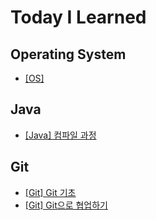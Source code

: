 # Today I Learned
## Operating System
* [[OS] ]()

## Java
* [[Java] 컴파일 과정](https://github.com/song21677/TIL/blob/main/Language/java/%EC%BB%B4%ED%8C%8C%EC%9D%BC%20%EA%B3%BC%EC%A0%95.md)

## Git
* [[Git] Git 기초](https://sy99.tistory.com/40)
* [[Git] Git으로 협업하기](https://sy99.tistory.com/41?category=1379257)
